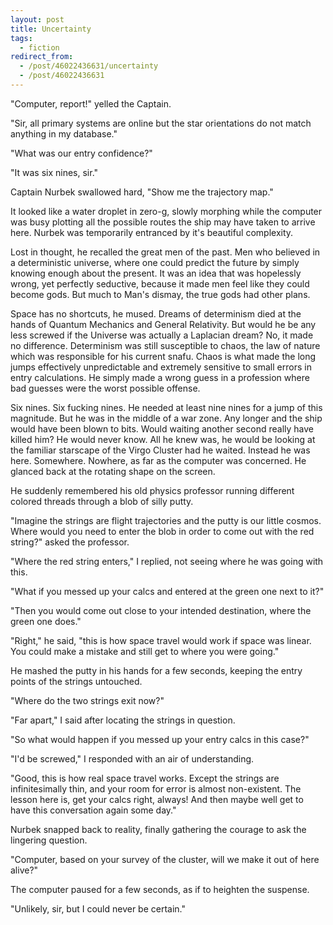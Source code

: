 ```yaml
---
layout: post
title: Uncertainty
tags:
  - fiction
redirect_from:
  - /post/46022436631/uncertainty
  - /post/46022436631
---
```


"Computer, report!" yelled the Captain.

"Sir, all primary systems are online but the star orientations do not match anything in my database."

"What was our entry confidence?"

"It was six nines, sir."

Captain Nurbek swallowed hard, "Show me the trajectory map."

<!--more-->

It looked like a water droplet in zero-g, slowly morphing while the computer was
busy plotting all the possible routes the ship may have taken to arrive here.
Nurbek was temporarily entranced by it's beautiful complexity.

Lost in thought, he recalled the great men of the past. Men who believed in a
deterministic universe, where one could predict the future by simply knowing
enough about the present. It was an idea that was hopelessly wrong, yet
perfectly seductive, because it made men feel like they could become gods. But
much to Man's dismay, the true gods had other plans.

Space has no shortcuts, he mused. Dreams of determinism died at the hands of
Quantum Mechanics and General Relativity. But would he be any less screwed if
the Universe was actually a Laplacian dream? No, it made no difference.
Determinism was still susceptible to chaos, the law of nature which was
responsible for his current snafu. Chaos is what made the long jumps effectively
unpredictable and extremely sensitive to small errors in entry calculations. He
simply made a wrong guess in a profession where bad guesses were the worst
possible offense.

Six nines. Six fucking nines. He needed at least nine nines for a jump of this
magnitude. But he was in the middle of a war zone. Any longer and the ship would
have been blown to bits. Would waiting another second really have killed him? He
would never know. All he knew was, he would be looking at the familiar starscape
of the Virgo Cluster had he waited. Instead he was here. Somewhere. Nowhere, as
far as the computer was concerned. He glanced back at the rotating shape on the
screen.

He suddenly remembered his old physics professor running different colored
threads through a blob of silly putty.

"Imagine the strings are flight trajectories and the putty is our little cosmos.
Where would you need to enter the blob in order to come out with the red
string?" asked the professor.

"Where the red string enters," I replied, not seeing where he was going with
this.

"What if you messed up your calcs and entered at the green one next to it?"

"Then you would come out close to your intended destination, where the green one
does."

"Right," he said, "this is how space travel would work if space was linear. You
could make a mistake and still get to where you were going."

He mashed the putty in his hands for a few seconds, keeping the entry points of
the strings untouched.

"Where do the two strings exit now?"

"Far apart," I said after locating the strings in question.

"So what would happen if you messed up your entry calcs in this case?"

"I'd be screwed," I responded with an air of understanding.

"Good, this is how real space travel works. Except the strings are
infinitesimally thin, and your room for error is almost non-existent. The lesson
here is, get your calcs right, always! And then maybe well get to have this
conversation again some day."

Nurbek snapped back to reality, finally gathering the courage to ask the
lingering question.

"Computer, based on your survey of the cluster, will we make it out of here
alive?"

The computer paused for a few seconds, as if to heighten the suspense.

"Unlikely, sir, but I could never be certain."